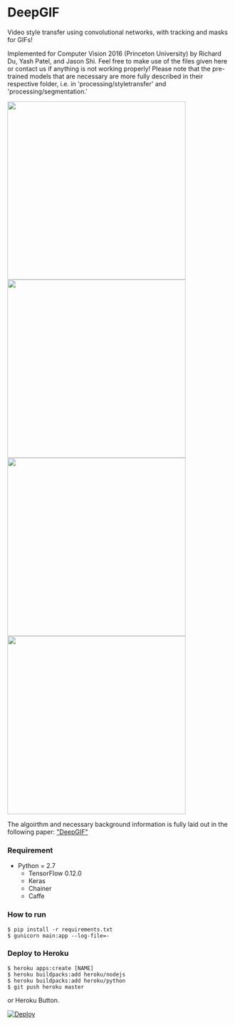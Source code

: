 # DeepGIF
Video style transfer using convolutional networks, with tracking and masks for GIFs!

Implemented for Computer Vision 2016 (Princeton University) by Richard Du, Yash Patel, and Jason Shi. Feel free to make use of the files given here or contact us if anything is not working properly! Please note that the pre-trained models that are necessary are more fully described in their respective folder, i.e. in 'processing/styletransfer' and 'processing/segmentation.'

<img src="https://media.giphy.com/media/l3q2GFXj10Zk4u6k0/source.gif" width="400" height="400" />
<img src="https://media.giphy.com/media/l3q2PsoY9acvLFELS/source.gif" width="400" height="400" />
<img src="https://media.giphy.com/media/26xBP8Jg8b5tPHO9i/source.gif" width="400" height="400" />
<img src="https://media.giphy.com/media/l3q2Zr1IYQyT6Jz3y/giphy.gif" width="400" height="400" />

The algoirthm and necessary background information is fully laid out in the following paper: ["DeepGIF"](DeepGIF.pdf)

### Requirement ###

- Python = 2.7
  - TensorFlow 0.12.0
  - Keras
  - Chainer
  - Caffe

### How to run ###

    $ pip install -r requirements.txt
    $ gunicorn main:app --log-file=-


### Deploy to Heroku ###

    $ heroku apps:create [NAME]
    $ heroku buildpacks:add heroku/nodejs
    $ heroku buildpacks:add heroku/python
    $ git push heroku master

or Heroku Button.

[![Deploy](https://www.herokucdn.com/deploy/button.svg)](https://heroku.com/deploy)
